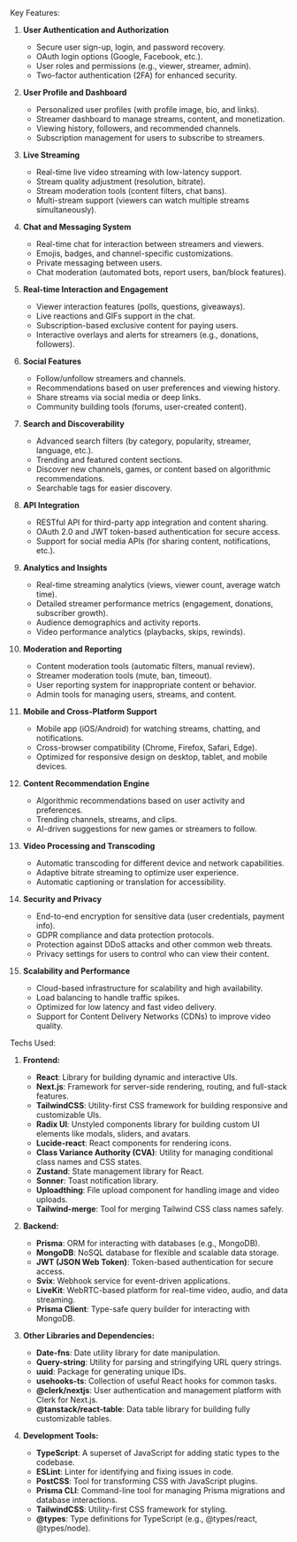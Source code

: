 Key Features:

1. **User Authentication and Authorization**
   - Secure user sign-up, login, and password recovery.
   - OAuth login options (Google, Facebook, etc.).
   - User roles and permissions (e.g., viewer, streamer, admin).
   - Two-factor authentication (2FA) for enhanced security.

2. **User Profile and Dashboard**
   - Personalized user profiles (with profile image, bio, and links).
   - Streamer dashboard to manage streams, content, and monetization.
   - Viewing history, followers, and recommended channels.
   - Subscription management for users to subscribe to streamers.

3. **Live Streaming**
   - Real-time live video streaming with low-latency support.
   - Stream quality adjustment (resolution, bitrate).
   - Stream moderation tools (content filters, chat bans).
   - Multi-stream support (viewers can watch multiple streams simultaneously).

4. **Chat and Messaging System**
   - Real-time chat for interaction between streamers and viewers.
   - Emojis, badges, and channel-specific customizations.
   - Private messaging between users.
   - Chat moderation (automated bots, report users, ban/block features).

5. **Real-time Interaction and Engagement**
   - Viewer interaction features (polls, questions, giveaways).
   - Live reactions and GIFs support in the chat.
   - Subscription-based exclusive content for paying users.
   - Interactive overlays and alerts for streamers (e.g., donations, followers).

6. **Social Features**
   - Follow/unfollow streamers and channels.
   - Recommendations based on user preferences and viewing history.
   - Share streams via social media or deep links.
   - Community building tools (forums, user-created content).

7. **Search and Discoverability**
    - Advanced search filters (by category, popularity, streamer, language, etc.).
    - Trending and featured content sections.
    - Discover new channels, games, or content based on algorithmic recommendations.
    - Searchable tags for easier discovery.

8. **API Integration**
    - RESTful API for third-party app integration and content sharing.
    - OAuth 2.0 and JWT token-based authentication for secure access.
    - Support for social media APIs (for sharing content, notifications, etc.).

9. **Analytics and Insights**
    - Real-time streaming analytics (views, viewer count, average watch time).
    - Detailed streamer performance metrics (engagement, donations, subscriber growth).
    - Audience demographics and activity reports.
    - Video performance analytics (playbacks, skips, rewinds).

10. **Moderation and Reporting**
    - Content moderation tools (automatic filters, manual review).
    - Streamer moderation tools (mute, ban, timeout).
    - User reporting system for inappropriate content or behavior.
    - Admin tools for managing users, streams, and content.

11. **Mobile and Cross-Platform Support**
    - Mobile app (iOS/Android) for watching streams, chatting, and notifications.
    - Cross-browser compatibility (Chrome, Firefox, Safari, Edge).
    - Optimized for responsive design on desktop, tablet, and mobile devices.

12. **Content Recommendation Engine**
    - Algorithmic recommendations based on user activity and preferences.
    - Trending channels, streams, and clips.
    - AI-driven suggestions for new games or streamers to follow.
    
13. **Video Processing and Transcoding**
    - Automatic transcoding for different device and network capabilities.
    - Adaptive bitrate streaming to optimize user experience.
    - Automatic captioning or translation for accessibility.

14. **Security and Privacy**
    - End-to-end encryption for sensitive data (user credentials, payment info).
    - GDPR compliance and data protection protocols.
    - Protection against DDoS attacks and other common web threats.
    - Privacy settings for users to control who can view their content.

15. **Scalability and Performance**
    - Cloud-based infrastructure for scalability and high availability.
    - Load balancing to handle traffic spikes.
    - Optimized for low latency and fast video delivery.
    - Support for Content Delivery Networks (CDNs) to improve video quality.

Techs Used:

1. **Frontend:**
   - **React**: Library for building dynamic and interactive UIs.
   - **Next.js**: Framework for server-side rendering, routing, and full-stack features.
   - **TailwindCSS**: Utility-first CSS framework for building responsive and customizable UIs.
   - **Radix UI**: Unstyled components library for building custom UI elements like modals, sliders, and avatars.
   - **Lucide-react**: React components for rendering icons.
   - **Class Variance Authority (CVA)**: Utility for managing conditional class names and CSS states.
   - **Zustand**: State management library for React.
   - **Sonner**: Toast notification library.
   - **Uploadthing**: File upload component for handling image and video uploads.
   - **Tailwind-merge**: Tool for merging Tailwind CSS class names safely.

2. **Backend:**
   - **Prisma**: ORM for interacting with databases (e.g., MongoDB).
   - **MongoDB**: NoSQL database for flexible and scalable data storage.
   - **JWT (JSON Web Token)**: Token-based authentication for secure access.
   - **Svix**: Webhook service for event-driven applications.
   - **LiveKit**: WebRTC-based platform for real-time video, audio, and data streaming.
   - **Prisma Client**: Type-safe query builder for interacting with MongoDB.

3. **Other Libraries and Dependencies:**
   - **Date-fns**: Date utility library for date manipulation.
   - **Query-string**: Utility for parsing and stringifying URL query strings.
   - **uuid**: Package for generating unique IDs.
   - **usehooks-ts**: Collection of useful React hooks for common tasks.
   - **@clerk/nextjs**: User authentication and management platform with Clerk for Next.js.
   - **@tanstack/react-table**: Data table library for building fully customizable tables.

4. **Development Tools:**
   - **TypeScript**: A superset of JavaScript for adding static types to the codebase.
   - **ESLint**: Linter for identifying and fixing issues in code.
   - **PostCSS**: Tool for transforming CSS with JavaScript plugins.
   - **Prisma CLI**: Command-line tool for managing Prisma migrations and database interactions.
   - **TailwindCSS**: Utility-first CSS framework for styling.
   - **@types**: Type definitions for TypeScript (e.g., @types/react, @types/node).

